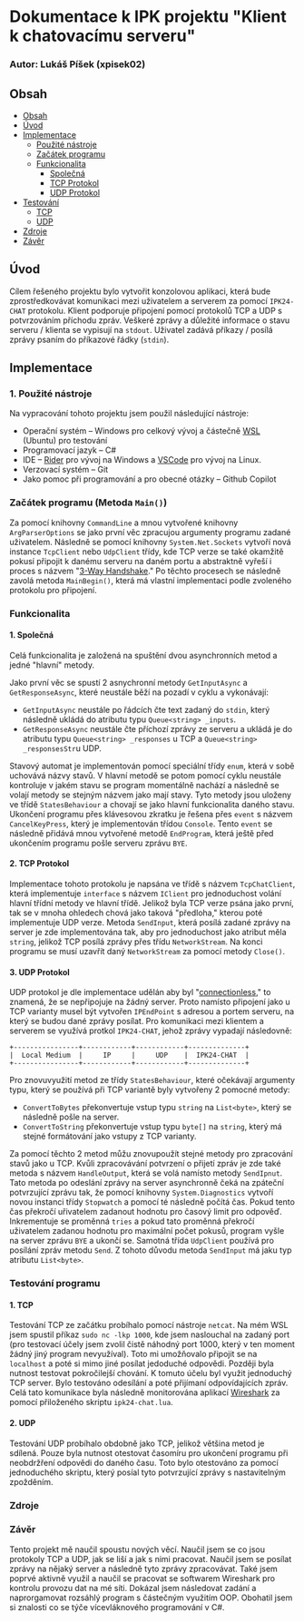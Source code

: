 # Dokumentace k IPK projektu "Klient k chatovacímu serveru"
### Autor: Lukáš Píšek (xpisek02)
## Obsah <a name="obsah"></a>
- [Obsah](#obsah)
- [Úvod](#uvod)
- [Implementace](#impl)
    - [Použité nástroje](#impl1)
    - [Začátek programu](#impl2)
    - [Funkcionalita](#impl3)
        - [Společná](#impl3-1)
        - [TCP Protokol](#impl3-2)
        - [UDP Protokol](#impl3-3)
- [Testování](#test)
    - [TCP](#test1)
    - [UDP](#test2)
- [Zdroje](#zdr)
- [Závěr](#end)

## Úvod <a name="uvod"></a>
Cílem řešeného projektu bylo vytvořit konzolovou aplikaci, která bude zprostředkovávat komunikaci mezi uživatelem a serverem za pomocí `IPK24-CHAT` protokolu. Klient podporuje připojení pomocí protokolů TCP a UDP s potvrzováním příchodu zpráv. Veškeré zprávy a důležité informace o stavu serveru / klienta se vypisují na `stdout`. Uživatel zadává příkazy / posílá zprávy psaním do příkazové řádky (`stdin`). 

## Implementace <a name="impl"></a>
### 1. Použité nástroje <a name="impl1"></a>
Na vypracování tohoto projektu jsem použil následující nástroje:
-	Operační systém – Windows pro celkový vývoj a částečně [WSL](https://en.wikipedia.org/wiki/Windows_Subsystem_for_Linux) (Ubuntu) pro testování
-	Programovací jazyk – C#
-	IDE – [Rider](https://www.jetbrains.com/rider/) pro vývoj na Windows a [VSCode](https://code.visualstudio.com) pro vývoj na Linux.
-   Verzovací systém – Git
-	Jako pomoc při programování a pro obecné otázky – Github Copilot
### Začátek programu (Metoda `Main()`) <a name="impl2"></a>
Za pomocí knihovny `CommandLine` a mnou vytvořené knihovny `ArgParserOptions` se jako první věc zpracujou argumenty programu zadané uživatelem. 
Následně se pomocí knihovny `System.Net.Sockets` vytvoří nová instance `TcpClient` nebo `UdpClient` třídy, kde TCP verze se také okamžitě pokusí připojit k danému serveru na daném portu a abstraktně vyřeší i proces s názvem "[3-Way Handshake](https://www.geeksforgeeks.org/tcp-3-way-handshake-process/)."
Po těchto procesech se následně zavolá metoda `MainBegin()`, která má vlastní implementaci podle zvoleného protokolu pro připojení.
### Funkcionalita <a name="impl3"></a>
#### 1. Společná <a name="impl3-1"></a>
Celá funkcionalita je založená na spuštění dvou asynchronních metod a jedné "hlavní" metody.

Jako první věc se spustí 2 asnychronní metody `GetInputAsync` a `GetResponseAsync`, které neustále běží na pozadí v cyklu a vykonávají:
- `GetInputAsync` neustále po řádcích čte text zadaný do `stdin`, který následně ukládá do atributu typu `Queue<string> _inputs`.
- `GetResponseAsync` neustále čte příchozí zprávy ze serveru a ukládá je do atributu typu `Queue<string> _responses` u TCP a `Queue<string> _responsesStr`u UDP.

Stavový automat je implementován pomocí speciální třídy `enum`, která v sobě uchovává názvy stavů. V hlavní metodě se potom pomocí cyklu neustále kontroluje v jakém stavu se program momentálně nachází a následně se volají metody se stejným názvem jako mají stavy. Tyto metody jsou uloženy ve třídě `StatesBehaviour` a chovají se jako hlavní funkcionalita daného stavu.
Ukončení programu přes klávesovou zkratku je řešena přes `event` s názvem `CancelKeyPress`, který je implementován třídou `Console`. Tento `event` se následně přidává mnou vytvořené metodě `EndProgram`, která ještě před ukončením programu pošle serveru zprávu `BYE`. 

#### 2. TCP Protokol <a name="impl3-2"></a>
Implementace tohoto protokolu je napsána ve třídě s názvem `TcpChatClient`, která implementuje `interface` s názvem `IClient` pro jednoduchost volání hlavní třídní metody ve hlavní třídě. 
Jelikož byla TCP verze psána jako první, tak se v mnoha ohledech chová jako taková "předloha," kterou poté implementuje UDP verze. 
Metoda `SendInput`, která posílá zadané zprávy na server je zde implementována tak, aby pro jednoduchost jako atribut měla `string`, jelikož TCP posílá zprávy přes třídu `NetworkStream`.
Na konci programu se musí uzavřít daný `NetworkStream` za pomocí metody `Close()`.

#### 3. UDP Protokol <a name="impl3-3"></a>
UDP protokol je dle implementace udělán aby byl "[connectionless](https://en.wikipedia.org/wiki/User_Datagram_Protocol)," to znamená, že se nepřipojuje na žádný server. Proto namísto připojení jako u TCP varianty musel být vytvořen `IPEndPoint` s adresou a portem serveru, na který se budou dané zprávy posílat.
Pro komunikaci mezi klientem a serverem se využívá protkol `IPK24-CHAT`, jehož zprávy vypadají následovně: 
```
+----------------+------------+------------+--------------+
|  Local Medium  |     IP     |     UDP    |  IPK24-CHAT  |
+----------------+------------+------------+--------------+
```
Pro znovuvyužití metod ze třídy `StatesBehaviour`, které očekávají argumenty typu, který se používá při TCP variantě byly vytvořeny 2 pomocné metody:
- `ConvertToBytes` překonvertuje vstup typu `string` na `List<byte>`, který se následně pošle na server.
- `ConvertToString` překonvertuje vstup typu `byte[]` na `string`, který má stejné formátování jako vstupy z TCP varianty.

Za pomocí těchto 2 metod můžu znovupoužít stejné metody pro zpracování stavů jako u TCP. 
Kvůli zpracovávání potvrzení o přijetí zpráv je zde také metoda s názvem `HandleOutput`, která se volá namísto metody `SendIpnut`. Tato metoda po odeslání zprávy na server asynchronně čeká na zpáteční potvrzující zprávu tak, že pomocí knihovny `System.Diagnostics` vytvoří novou instanci třídy `Stopwatch` a pomocí té následně počítá čas. Pokud tento čas překročí uřivatelem zadanout hodnotu pro časový limit pro odpověď. Inkrementuje se proměnná `tries` a pokud tato proměnná překročí uživatelem zadanou hodnotu pro maximální počet pokusů, program vyšle na server zprávu `BYE` a ukončí se.
Samotná třída `UdpClient` používá pro posílání zpráv metodu `Send`. Z tohoto důvodu metoda `SendInput` má jaku typ atributu `List<byte>`.

### Testování programu <a name="test"></a>
#### 1. TCP <a name="test1"></a>
Testování TCP ze začátku probíhalo pomocí nástroje `netcat`. Na mém WSL jsem spustil příkaz `sudo nc -lkp 1000`, kde jsem naslouchal na zadaný port (pro testovací účely jsem zvolil čistě náhodný port 1000, který v ten moment žádný jiný program nevyužíval). Toto mi umožňovalo připojit se na `localhost` a poté si mimo jiné posílat jedoduché odpovědi.
Později byla nutnost testovat pokročilejší chování. K tomuto účelu byl využit jednoduchý TCP server.
Bylo testováno odesílání a poté přijímaní odpovídajících zpráv. Celá tato komunikace byla následně monitorována aplikací [Wireshark](https://www.wireshark.org) za pomocí přiloženého skriptu `ipk24-chat.lua`.
#### 2. UDP <a name="test2"></a>
Testování UDP probíhalo obdobně jako TCP, jelikož většina metod je sdílená. 
Pouze byla nutnost otestovat časomíru pro ukončení programu při neobdržření odpovědi do daného času. Toto bylo otestováno za pomocí jednoduchého skriptu, který posíal tyto potvrzující zprávy s nastavitelným zpožděním.

### Zdroje <a name="zdr"></a>



### Závěr <a name="end"></a>
Tento projekt mě naučil spoustu nových věcí. Naučil jsem se co jsou protokoly TCP a UDP, jak se liší a jak s nimi pracovat. 
Naučil jsem se posílat zprávy na nějaký server a následně tyto zprávy zpracovávat.
Také jsem poprvé aktivně využil a naučil se pracovat se softwarem Wireshark pro kontrolu provozu dat na mé síti.
Dokázal jsem následovat zadání a naprorgamovat rozsáhlý program s částečným využitím OOP.
Obohatil jsem si znalosti co se týče vícevláknového programování v C#.